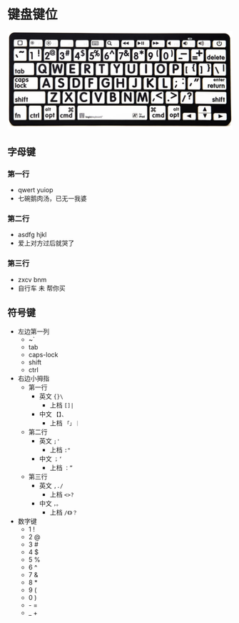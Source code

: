 # 键盘键位

![键盘](./images/1-1.jpg)

## 字母键

### 第一行

- qwert yuiop
- 七碗鹅肉汤，已无一我婆

### 第二行

- asdfg hjkl
- 爱上对方过后就哭了

### 第三行

- zxcv bnm
- 自行车 未 帮你买

## 符号键

- 左边第一列
  - ~`
  - tab
  - caps-lock
  - shift
  - ctrl
- 右边小拇指
  - 第一行
    - 英文 `{}\`
      - 上档 `[]|`
    - 中文 `【】、`
      - 上档 `「」｜`
  - 第二行
    - 英文 `;'`
      - 上档 `:"`
    - 中文 `；‘`
      - 上档 `：”`
  - 第三行
    - 英文 `,./`
      - 上档 `<>?`
    - 中文 `，。`
      - 上档 `/《》？`
- 数字键
  - 1 !
  - 2 @
  - 3 \#
  - 4 $
  - 5 %
  - 6 ^
  - 7 &
  - 8 \*
  - 9 (
  - 0 )
  - \- =
  - _ +
